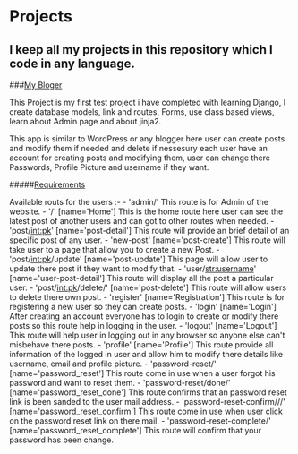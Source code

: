 # Projects
## I keep all my projects in this repository which I code in any language.

###[My Bloger](https://github.com/vipin3699/Projects/tree/master/MyBloger)

This Project is my first test project i have completed with learning Django, I create database models, link and routes, Forms, use class based views, learn about Admin page and about jinja2.

This app is similar to WordPress or any blogger here user can create posts and modify them if needed and delete if nessesury each user have an account for creating posts and modifying them, 
user can change there Passwords, Profile Picture and username if they want.

#####[Requirements](https://github.com/vipin3699/Projects/blob/master/MyBloger/requirements.txt)

Available routs for the users :-
    -  'admin/'
        This route is for Admin of the website.
    - '/'  [name='Home']
        This is the home route here user can see the latest post of another users  and can got to other routes when needed.
    - 'post/<int:pk>' [name='post-detail']
        This route will provide an brief detail of an specific post of any user.
    - 'new-post' [name='post-create']
        This route will take user to a page that allow you to create a new Post.
    - 'post/<int:pk>/update' [name='post-update']
        This page will allow user to update there post if they want to modify that.
    - 'user/<str:username>' [name='user-post-detail']
        This route will display all the post a particular user.
    - 'post/<int:pk>/delete/' [name='post-delete']
        This route will allow users to delete there own post.
    - 'register' [name='Registration']
        This route is for registering a new user so they can create posts.
    - 'login' [name='Login']
        After creating an account everyone has to login to create or modify there posts so this route help in logging in the user.
    - 'logout' [name='Logout']
        This route will help user in logging out in any browser so anyone else can't misbehave there posts.
    - 'profile' [name='Profile']
        This route provide all information of the logged in user and allow him to modify there details like username, email and profile picture.
    - 'password-reset/' [name='password_reset']
        This route come in use when a user forgot his password and want to reset them.
    - 'password-reset/done/' [name='password_reset_done']
        This route confirms that an password reset link is been sanded to the user mail address.
    - 'password-reset-confirm/<uidb64>/<token>/' [name='password_reset_confirm']
        This route come in use when user click on the password reset link on there mail.
    - 'password-reset-complete/' [name='password_reset_complete']
        This route will confirm that your password has been change.